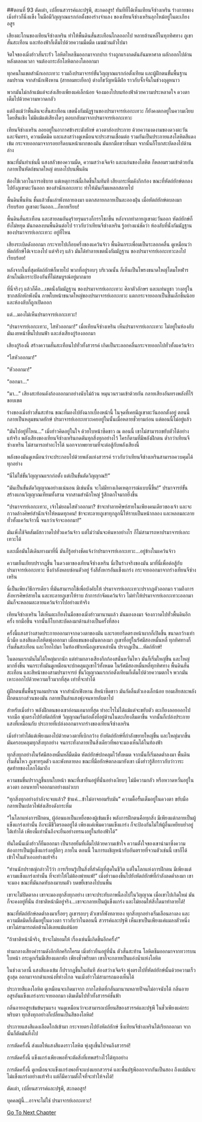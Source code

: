 ##ตอนที่ 93 ตัดเต๋า, เปลี่ยนสวรรค์และปฐพี, สะกดอสูร!
ทันทีที่ได้เห็นเทียนจีซ่างเหริน ร่างกายของเมิ่งฮ่าวก็นิ่งแข็ง ในมือมีวิญญาณแรกก่อตั้งของร่างจำแลง ของเทียนจีซ่างเหรินลุกไหม้อยู่ในตะเกียงอสูร

เสียงตะโกนของเทียนจีซ่างเหริน ทำให้พื้นดินสั่นสะเทือนไกลออกไป หลายล้านหลี่ในทุกทิศทาง ภูเขาสั่นสะเทือน และท้องฟ้าก็เต็มไปด้วยความมืดมืด เมฆม้วนตัวไปมา

จิตใจของเมิ่งฮ่าวสั่นระรัว โลหิตไหลซึมออกมาจากปาก ร่างถูกแรงกดดันอันมหาศาล ผลักออกไปด้านหลังตลอดเวลา จนต้องกระอักโลหิตกองโตออกมา

ทุกคนในเขตสำนักเอกะเทวะ รวมถึงปรมาจารย์ขั้นวิญญาณแรกก่อตั้งเทียม และผู้ฝึกตนขั้นพื้นฐานลมปราณ จากสำนักเฟิงหาน (สายลมยะเยือก) ต่างก็ขวัญหนีดีฝ่อ ราวกับจั๊กจั่นในช่วงฤดูหนาว 

พวกมันไม่กล้าแม้แต่จะส่งเสียงเพียงแค่เล็กน้อย จ้องมองไปบนท้องฟ้าด้วยความประหลาดใจ ดวงตาเต็มไปด้วยความหวาดกลัว

แต่ถึงแม้ว่าพื้นดินจะสั่นสะเทือน เขตนั่งกัมมัฏฐานของปรมาจารย์เอกะเทวะ ก็ยังคงตกอยู่ในความเงียบโดยสิ้นเชิง ไม่มีแม้แต่เสียงใดๆ ตอบกลับมาจากปรมาจารย์เอกะเทวะ

เทียนจีซ่างเหริน ลอยอยู่ในอากาศข้างระฆังยักษ์ ดวงตาส่องประกาย ด้วยความงดงามของดวงตะวัน และจันทรา, ความมืดมิด และแสงสว่างดูเหมือนจะประสานเชื่อมต่อ รวมกันเป็นประกายแสงโลหิตสีแดงเข้ม กระจายออกมาจากรอยกรีดบนหน้าผากของมัน มันยกมือขวาขึ้นมา จากนั้นก็โบกสะบัดลงไปด้านล่าง

ขณะที่มันทำเช่นนี้ แสงสลัวของความมืด, ความสว่างเจิดจ้า และแก่นของโลหิต ก็หลอมรวมเข้าด้วยกัน กลายเป็นหัตถ์ขนาดใหญ่ ตบลงไปบนพื้นดิน

ต้องใช้เวลาในการอธิบาย แต่เหตุการณ์นี้เกิดขึ้นในทันที เสียงกระหึ่มดังกึกก้อง ขณะที่หัตถ์ยักษ์ตกลงไปยังภูเขาตะวันออก ของสำนักเอกะเทวะ ทำให้มันเริ่มแหลกสลายไป 

พื้นดินพื้นหิน ชั้นแล้วชั้นเล่าพังทลายลงมา แตกสลายกลายเป็นละอองฝุ่น เมื่อหัตถ์ยักษ์ตบลงมาเรียบร้อย ภูเขาตะวันออก…ก็หายเรียบ!

พื้นดินสั่นสะเทือน และสายลมอันดุร้ายรุนแรงก็กรรโชกขึ้น หลังจากทำลายภูเขาตะวันออก หัตถ์ยักษ์ก็ยังไม่หยุด มันกดลงบนพื้นดินต่อไป ราวกับว่าเทียนจีซ่างเหริน รู้อย่างแน่ชัดว่า ห้องลับที่นั่งกัมมัฏฐานของปรมาจารย์เอกะเทวะ อยู่ที่ไหน

เสียงระเบิดดังออกมา กระจายไปเกือบครึ่งของแคว้นจ้าว พื้นดินกระเพื่อมเป็นระลอกคลื่น ดูเหมือนว่าหัตถ์ยักษ์ได้เจาะลงไป แต่จริงๆ แล้ว มันได้ทำลายเขตนั่งกัมมัฏฐาน ของปรมาจารย์เอกะเทวะลงไปเรียบร้อย!

หลังจากในที่สุดหัตถ์ยักษ์ก็หายไป พวกที่อยู่รอบๆ บริเวณนั้น ก็เห็นเป็นโพรงขนาดใหญ่โตมโหฬาร ด้านในมีเกราะป้องกันที่ไม่สมบูรณ์อยู่มากมาย 

ที่นี่จริงๆ แล้วก็คือ…เขตนั่งกัมมัฏฐาน ของปรมาจารย์เอกะเทวะ ศิลาตัวอักษร และแท่นบูชา วางอยู่ในซากสลักหักพังนั้น ภาพใบหน้าขนาดใหญ่ของปรมาจารย์เอกะเทวะ แตกกระจายออกเป็นชิ้นเล็กชิ้นน้อย และห้องลับก็ถูกเปิดออก

แต่…มองไม่เห็นปรมาจารย์เอกะเทวะ!

“ปรมาจารย์เอกะเทวะ, ไสหัวออกมา!” เมื่อเทียนจีซ่างเหริน เห็นปรมาจารย์เอกะเทวะ ไม่อยู่ในห้องลับ มันเงยหน้าขึ้นไปบนฟ้า และส่งเสียงกู่ร้องออกมา

เสียงกู่ร้องนี้ สร้างความสั่นสะเทือนไปทั่วทั้งสวรรค์ เกิดเป็นระลอกคลื่นกระจายออกไปทั่วทั้งแคว้นจ้าว

“ไสหัวออกมา!”

“หัวออกมา!”

“ออกมา…”

“มา…” เสียงสะท้อนดังก้องออกมาอย่างนับไม่ถ้วน หมุนวนรวมเข้าด้วยกัน กลายเสียงอันทรงพลังที่ไร้ขอบเขต

ร่างของเมิ่งฮ่าวสั่นสะท้าน ขณะที่มองไปยังฉากเบื้องหน้านี้ ในจุดที่เคยมีภูเขาตะวันออกตั้งอยู่ ตอนนี้กลายเป็นหลุมขนาดยักษ์ ปรมาจารย์เอกะเทวะเคยอยู่ในนั้นเมื่อหลายชั่วยามก่อน แต่ตอนนี้ไม่อยู่แล้ว

“มันไปอยู่ที่ไหน…” เมิ่งฮ่าวคิดอยู่ในใจ ด้วยใบหน้าซีดขาว ณ ตอนนี้ เขาไม่สามารถขยับตัวได้อย่างแท้จริง พลังเสียงของเทียนจีซ่างเหรินกดดันทุกสิ่งทุกอย่างไว้ ใครก็ตามที่มีพลังฝึกตน ต่ำกว่าเทียนจีซ่างเหริน ไม่สามารถทำอะไรได้ นอกจากพยายามที่จะต่อสู้กับพลังเสียงนี้

พลังของมันดูเหมือนว่าจะประกอบไปด้วยพลังแห่งสวรรค์ ราวกับว่าเทียนจีซ่างเหรินสามารถควบคุมได้ทุกอย่าง

“นี่ไม่ใช่ขั้นวิญญาณแรกก่อตั้ง แต่เป็นขั้นตัดวิญญาณ!!”

“มันเป็นขั้นตัดวิญญาณอย่างแน่นอน มิเช่นนั้น จะไม่มีทางเกิดเหตุการณ์แบบนี้ขึ้น!” ปรมาจารย์ขั้นสร้างแกนวิญญาณเทียมทั้งสาม จากสามสำนักใหญ่ รู้สึกตกใจมากยิ่งขึ้น

“ปรมาจารย์เอกะเทวะ, เจ้าไม่ยอมไสหัวออกมา? ข้าจะทำลายศิษย์สายในเพียงคนเดียวของเจ้า และจะกวาดล้างศิษย์สำนักเจ้าให้หมดทุกคน! ข้าจะทะลายภูเขาทุกลูกนี้ให้ราบเป็นหน้ากลอง และหลอมละลายทั่วทั้งแคว้นจ้าวนี้ จนกว่าเจ้าจะออกมา!”

มันเพิ่งใช้จิตสัมผัสกวาดไปทั่วแคว้นจ้าว แต่ไม่ว่ามันจะค้นหาอย่างไร ก็ไม่สามารถหาปรมาจารย์เอกะเทวะได้

และเมื่อมันได้เดินทางมาที่นี่ มันก็รู้อย่างชัดแจ้งว่าปรมาจารย์เอกะเทวะ…อยู่ข้างในแคว้นจ้าว

ความเย็นเยียบปรากฎขึ้น ในดวงตาของเทียนจีซ่างเหริน นี่เป็นร่างจริงของมัน มาที่นี่เพื่อต่อสู้กับปรมาจารย์เอกะเทวะ ซึ่งกำลังหลบซ่อนตัวอยู่ รังสีสังหารอันแข็งแกร่ง กระจายออกมาจากร่างเทียนจีซ่างเหริน 

นี่เป็นเพียงวิธีการเดียว ที่มันสามารถใช้เพื่อบังคับให้ ปรมาจารย์เอกะเทวะปรากฎตัวออกมา รวมถึงการสังหารศิษย์สายใน และทะลายภูเขาให้ราบ ถ้าการกำจัดแคว้นจ้าว ไม่ทำให้ปรมาจารย์เอกะเทวะออกมา มันก็จะหลอมละลายแคว้นจ้าวไปอย่างแท้จริง

เทียนจีซ่างเหริน ได้เห็นตะเกียงในมือของเมิ่งฮ่าวมานานแล้ว มันมองลงมา จ้องกวาดไปทั่วพื้นดินอีกครั้ง ยกมือขึ้น จากนั้นก็โบกสะบัดลงมาด้านล่างเป็นครั้งที่สอง

ครั้งนี้แสงสว่างสาดประกายออกมาจากดวงตาของมัน และรอยกรีดตรงหน้าผากก็เปิดขึ้น ขนาดกว้างเท่านิ้วมือ แสงสีแดงโลหิตพุ่งออกมา เมื่อแขนของมันตกลงมา ภูเขาที่อยู่ในรัศมีสองหมื่นหลี่ ทุกทิศทางก็เริ่มสั่นสะเทือน และโยกไปมา ในท้องฟ้าเหนือภูเขาเหล่านั้น ปรากฎเป็น…หัตถ์ยักษ์!

ในตอนแรกมันไม่ได้ใหญ่มากนัก แต่ท่ามกลางเสียงกึกก้องสนั่นหวั่นไหว มันก็เริ่มใหญ่ขึ้น และใหญ่มากยิ่งขึ้น จนกระทั่งมันดูเหมือนจะปกคลุมภูเขาไว้ทั้งหมด ในรัศมีสองหมื่นหลี่ทุกทิศทาง พื้นดินสั่นสะเทือน และสีหน้าของสามปรมาจารย์ ขั้นวิญญาณแรกก่อตั้งเทียมก็เต็มไปด้วยความตกใจ พวกมันเหาะออกไปด้วยความเร็วมากที่สุด เท่าที่จะทำได้

ผู้ฝึกตนขั้นพื้นฐานลมปราณ จากสำนักเฟิงหาน สีหน้าซีดขาว มันกัดลิ้นตัวเองเล็กน้อย ยอมเสียสละพลังฝึกตนบางส่วนของมัน กลายเป็นลำแสงพุ่งจนหายลับตาไป

สำหรับเมิ่งฮ่าว พลังฝึกตนของเขาอ่อนแอมากที่สุด ทำอะไรไม่ได้แม้แต่จะขยับตัว ตะเกียงลอยออกไปจากมือ พุ่งตรงไปยังหัตถ์ยักษ์ วิญญาณเริ่มก่อตั้งที่อยู่ด้านในตะเกียงลืมตาขึ้น จากนั้นก็เปล่งประกายแสงที่เหมือนกับ ประกายที่เปล่งออกมาจากร่างของเทียนจีซ่างเหริน

เมิ่งฮ่าวทำได้แต่เพียงมองไปด้วยดวงตาที่เบิกกว้าง ยังหัตถ์ยักษ์ที่กำลังขยายใหญ่ขึ้น และใหญ่มากขึ้น มันครอบคลุมทุกสิ่งทุกอย่าง จนกระทั่งกลายเป็นสิ่งเดียวที่พอจะมองเห็นได้ในท้องฟ้า

ทุกสิ่งทุกอย่างในรัศมีสองหมื่นหลี่มืดมิด หัตถ์ยักษ์ปกคลุมไว้ทั้งหมด จากนั้นก็เริ่มลดต่ำลงมา พื้นดินเริ่มสั่นไหว ภูเขาทรุดตัว และพังทลายลง ขณะที่มือยักษ์ตกลงมายังเขา เมิ่งฮ่าวรู้สึกราวกับว่าวาระสุดท้ายของโลกได้มาถึง

ความขมขื่นปรากฎขึ้นบนใบหน้า ขณะที่เขายืนอยู่ที่นั่นอย่างเงียบๆ ไม่มีความกลัว หรือหวาดหวั่นอยู่ในดวงตา ถอนหายใจออกมาอย่างแผ่วเบา

“ทุกสิ่งทุกอย่างกำลังจะจบแล้ว? ข้าแค่…ข้าไม่อาจยอมรับมัน” ความดื้อรั้นเต็มอยู่ในดวงตา ขยับมือกลายเป็นเปลวไฟส่งเสียงดังกระหึ่ม

“ในโลกแห่งการฝึกตน, ผู้อ่อนแอเป็นเหยื่อของผู้เข้มแข็ง พลังการฝึกตนคือทุกสิ่ง มีเพียงแต่กลายเป็นผู้แข็งแกร่งเท่านั้น ถึงจะมีชีวิตรอดอยู่ได้ เพียงแค่เพิ่มความแข็งแกร่ง ก็จะป้องกันไม่ให้ผู้อื่นเหยียบย่ำอยู่ใต้เท้าได้ เพียงนี้เท่านั้นถึงจะยืนอย่างทรนงอยู่ในท้องฟ้าได้”

ทันใดนั้นเมิ่งฮ่าวก็ยิ้มออกมา เป็นรอยยิ้มที่เต็มไปด้วยความเข้าใจ ความตั้งใจของเขานำมาซึ่งความต้องการเป็นผู้แข็งแกร่งอยู่ลึกๆ ภายใน ตอนนี้ ในการเผชิญหน้ากับอันตรายที่จวนตัวเช่นนี้ เขาก็ได้เข้าใจในตัวเองอย่างแท้จริง

“ท่านนักปราชญ์กล่าวไว้ว่า การเรียนรู้เป็นสิ่งที่สำคัญที่สุดในชีวิต แต่ในโลกแห่งการฝึกตน มีเพียงแต่ความแข็งแกร่งเท่านั้น ที่จะทำให้ไม่ต้องพ่ายแพ้!” เมิ่งฮ่าวมองขึ้นไปยังหัตถ์ยักษ์ที่กำลังลดต่ำลงมา เขาจะมอง ขณะที่มันกดทับลงมาบนตัว บดขยี้เขาลงไปบนพื้น

เขาจะไม่ปิดตาลง เขาจะมองทุกสิ่งทุกอย่าง เขาจะประทับภาพนี้ลงไปในวิญญาณ เมื่อเขาไปเกิดใหม่ มันก็จะคงอยู่ที่นั่น ถ้าชาติหน้ามีอยู่จริง…เขาจะกลายเป็นผู้แข็งแกร่ง และไม่ยอมให้สิ่งใดมาทำลายได้!

ขณะที่หัตถ์ยักษ์ลดต่ำลงมาเรื่อยๆ ภูเขารอบๆ ตัวเขาก็พังทลายลง ทุกสิ่งทุกอย่างเริ่มเลือนลางลง และความมืดมิดก็เต็มอยู่ในดวงตา ราวกับว่าในตอนนี้ สวรรค์และปฐพี เห็นเขาเป็นเพียงแค่แมลงตัวหนึ่ง เขาไม่สามารถต่อต้านได้เลยแม้แต่น้อย

“ถ้าชาติหน้ามีจริง, ข้าจะไม่ยอมให้ เรื่องเช่นนี้เกิดขึ้นอีกครั้ง!”

ท่ามกลางเสียงคำรามดังอึกทึกครึกโครม เมิ่งฮ่าวยืนอยู่ที่นั่น ตัวสั่นสะท้าน โลหิตซึมออกมาจากทวารบนใบหน้า กระดูกเริ่มมีเสียงแตกหัก เพียงชั่วพริบตา เขาก็จะกลายเป็นแอ่งน้ำแห่งโลหิต

ในช่วงเวลานี้ แสงสีแดงเข้ม ก็ปรากฎขึ้นในทันที ส่องสว่างเจิดจ้า พุ่งตรงไปที่หัตถ์ยักษ์นั้นด้วยความเร็วสูงสุด ออกมาจากตำแหน่งที่ห่างไกล จนเมิ่งฮ่าวไม่สามารถมองเห็นได้

ประกายสีแดงโลหิต ดูเหมือนจะเกิดมาจาก กากโลหิตที่กลั่นมานานหลายปีจนไม่อาจนับได้ กลิ่นอายอสูรอันแข็งแกร่งกระจายออกมา เติมเต็มไปทั่วทั้งสวรรค์ชั้นฟ้า

กลิ่นอายอสูรเข้มข้นรุนแรง จนดูเหมือนว่าจะสามารถเปลี่ยนสีของสวรรค์และปฐพี ในชั่วเพียงแค่กระพริบตา ทุกสิ่งทุกอย่างก็เปลี่ยนเป็นสีของโลหิต!

ประกายแสงสีแดงเลือดใกล้เข้ามา กระจายตรงไปยังหัตถ์ยักษ์ ซึ่งเทียนจีซ่างเหรินได้เรียกออกมา จากนั้นก็ตัดมันทิ้งไป

การตัดครั้งนี้ ส่งผลให้แสงสีแดงราวโลหิต พุ่งสูงขึ้นไปจนถึงสวรรค์!

การตัดครั้งนี้ แข็งแกร่งเพียงพอที่จะตัดสิ่งที่เทพสร้างไว้ได้ทุกอย่าง

การตัดครั้งนี้ ดูเหมือนจะแข็งแกร่งพอที่จะแบ่งแยกสวรรค์ และพื้นปฐพีออกจากกันเป็นสอง ถึงแม้มันจะไม่แข็งแกร่งอย่างแท้จริง แต่ก็มีความตั้งใจที่จะทำให้จงได้!

ตัดเต๋า, เปลี่ยนสวรรค์และปฐพี, สะกดอสูร!

บุคคลผู้นี้…อาจจะไม่ใช่ ปรมาจารย์เอกะเทวะ!


[Go To Next Chapter]( ./94.md)